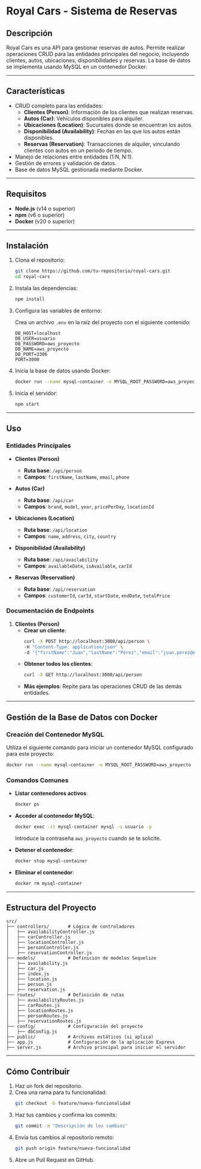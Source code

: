 # **Royal Cars - Sistema de Reservas**

## **Descripción**
Royal Cars es una API para gestionar reservas de autos. Permite realizar operaciones CRUD para las entidades principales del negocio, incluyendo clientes, autos, ubicaciones, disponibilidades y reservas. La base de datos se implementa usando MySQL en un contenedor Docker.

---

## **Características**

- CRUD completo para las entidades:
  - **Clientes (Person)**: Información de los clientes que realizan reservas.
  - **Autos (Car)**: Vehículos disponibles para alquiler.
  - **Ubicaciones (Location)**: Sucursales donde se encuentran los autos.
  - **Disponibilidad (Availability)**: Fechas en las que los autos están disponibles.
  - **Reservas (Reservation)**: Transacciones de alquiler, vinculando clientes con autos en un período de tiempo.
- Manejo de relaciones entre entidades (1:N, N:1).
- Gestión de errores y validación de datos.
- Base de datos MySQL gestionada mediante Docker.

---

## **Requisitos**

- **Node.js** (v14 o superior)
- **npm** (v6 o superior)
- **Docker** (v20 o superior)

---

## **Instalación**

1. Clona el repositorio:
   ```bash
   git clone https://github.com/tu-repositorio/royal-cars.git
   cd royal-cars
   ```

2. Instala las dependencias:
   ```bash
   npm install
   ```

3. Configura las variables de entorno:
   
   Crea un archivo `.env` en la raíz del proyecto con el siguiente contenido:
   ```env
   DB_HOST=localhost
   DB_USER=usuario
   DB_PASSWORD=aws_proyecto
   DB_NAME=aws_proyecto
   DB_PORT=3306
   PORT=3000
   ```

4. Inicia la base de datos usando Docker:
   ```bash
   docker run --name mysql-container -e MYSQL_ROOT_PASSWORD=aws_proyecto -e MYSQL_DATABASE=aws_proyecto -e MYSQL_USER=usuario -e MYSQL_PASSWORD=aws_proyecto -p 3306:3306 -d mysql:latest
   ```

5. Inicia el servidor:
   ```bash
   npm start
   ```

---

## **Uso**

### **Entidades Principales**

- **Clientes (Person)**
  - **Ruta base**: `/api/person`
  - **Campos**: `firstName`, `lastName`, `email`, `phone`

- **Autos (Car)**
  - **Ruta base**: `/api/car`
  - **Campos**: `brand`, `model`, `year`, `pricePerDay`, `locationId`

- **Ubicaciones (Location)**
  - **Ruta base**: `/api/location`
  - **Campos**: `name`, `address`, `city`, `country`

- **Disponibilidad (Availability)**
  - **Ruta base**: `/api/availability`
  - **Campos**: `availableDate`, `isAvailable`, `carId`

- **Reservas (Reservation)**
  - **Ruta base**: `/api/reservation`
  - **Campos**: `customerId`, `carId`, `startDate`, `endDate`, `totalPrice`

### **Documentación de Endpoints**

1. **Clientes (Person)**
   - **Crear un cliente**:
     ```bash
     curl -X POST http://localhost:3000/api/person \
     -H "Content-Type: application/json" \
     -d '{"firstName":"Juan","lastName":"Pérez","email":"juan.perez@example.com","phone":"5551234567"}'
     ```
   - **Obtener todos los clientes**:
     ```bash
     curl -X GET http://localhost:3000/api/person
     ```
   - **Más ejemplos**: Repite para las operaciones CRUD de las demás entidades.

---

## **Gestión de la Base de Datos con Docker**

### **Creación del Contenedor MySQL**
Utiliza el siguiente comando para iniciar un contenedor MySQL configurado para este proyecto:
```bash
docker run --name mysql-container -e MYSQL_ROOT_PASSWORD=aws_proyecto -e MYSQL_DATABASE=aws_proyecto -e MYSQL_USER=usuario -e MYSQL_PASSWORD=aws_proyecto -p 3306:3306 -d mysql:latest
```

### **Comandos Comunes**

- **Listar contenedores activos**:
  ```bash
  docker ps
  ```

- **Acceder al contenedor MySQL**:
  ```bash
  docker exec -it mysql-container mysql -u usuario -p
  ```
  Introduce la contraseña `aws_proyecto` cuando se te solicite.

- **Detener el contenedor**:
  ```bash
  docker stop mysql-container
  ```

- **Eliminar el contenedor**:
  ```bash
  docker rm mysql-container
  ```

---

## **Estructura del Proyecto**

```plaintext
src/
├── controllers/       # Lógica de controladores
│   ├── availabilityController.js
│   ├── carController.js
│   ├── locationController.js
│   ├── personController.js
│   ├── reservationController.js
├── models/            # Definición de modelos Sequelize
│   ├── availability.js
│   ├── car.js
│   ├── index.js
│   ├── location.js
│   ├── person.js
│   ├── reservation.js
├── routes/            # Definición de rutas
│   ├── availabilityRoutes.js
│   ├── carRoutes.js
│   ├── locationRoutes.js
│   ├── personRoutes.js
│   ├── reservationRoutes.js
├── config/            # Configuración del proyecto
│   ├── dbConfig.js
├── public/            # Archivos estáticos (si aplica)
├── app.js             # Configuración de la aplicación Express
├── server.js          # Archivo principal para iniciar el servidor
```

---

## **Cómo Contribuir**

1. Haz un fork del repositorio.
2. Crea una rama para tu funcionalidad:
   ```bash
   git checkout -b feature/nueva-funcionalidad
   ```
3. Haz tus cambios y confirma los commits:
   ```bash
   git commit -m "Descripción de los cambios"
   ```
4. Envía tus cambios al repositorio remoto:
   ```bash
   git push origin feature/nueva-funcionalidad
   ```
5. Abre un Pull Request en GitHub.

